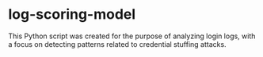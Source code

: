 # log-scoring-model
This Python script was created for the purpose of analyzing login logs, with a focus on detecting patterns related to credential stuffing attacks.
